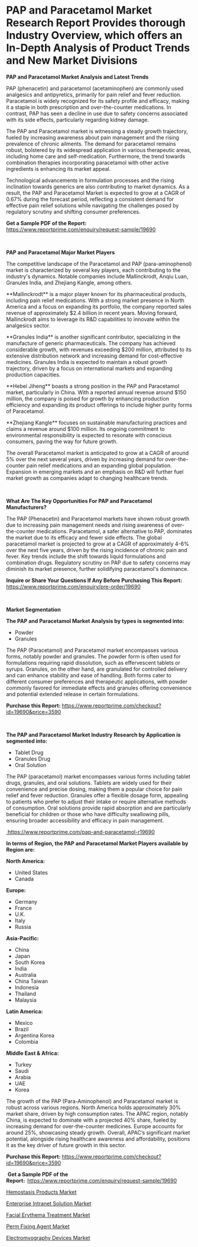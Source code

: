 <p><h1>PAP and Paracetamol Market Research Report Provides thorough Industry Overview, which offers an In-Depth Analysis of Product Trends and New Market Divisions</h1></p><p><strong>PAP and Paracetamol Market Analysis and Latest Trends</strong></p>
<p><p>PAP (phenacetin) and paracetamol (acetaminophen) are commonly used analgesics and antipyretics, primarily for pain relief and fever reduction. Paracetamol is widely recognized for its safety profile and efficacy, making it a staple in both prescription and over-the-counter medications. In contrast, PAP has seen a decline in use due to safety concerns associated with its side effects, particularly regarding kidney damage.</p><p>The PAP and Paracetamol market is witnessing a steady growth trajectory, fueled by increasing awareness about pain management and the rising prevalence of chronic ailments. The demand for paracetamol remains robust, bolstered by its widespread application in various therapeutic areas, including home care and self-medication. Furthermore, the trend towards combination therapies incorporating paracetamol with other active ingredients is enhancing its market appeal.</p><p>Technological advancements in formulation processes and the rising inclination towards generics are also contributing to market dynamics. As a result, the PAP and Paracetamol Market is expected to grow at a CAGR of 0.67% during the forecast period, reflecting a consistent demand for effective pain relief solutions while navigating the challenges posed by regulatory scrutiny and shifting consumer preferences.</p></p>
<p><strong>Get a Sample PDF of the Report:&nbsp;</strong> <a href="https://www.reportprime.com/enquiry/request-sample/19690?utm_campaign=1137&utm_medium=2&utm_source=Github&utm_content=ia&utm_term=02122024&utm_id=pap-and-paracetamol">https://www.reportprime.com/enquiry/request-sample/19690</a></p>
<p>&nbsp;</p>
<p><strong>PAP and Paracetamol Major Market Players</strong></p>
<p><p>The competitive landscape of the Paracetamol and PAP (para-aminophenol) market is characterized by several key players, each contributing to the industry's dynamics. Notable companies include Mallinckrodt, Anqiu Luan, Granules India, and Zhejiang Kangle, among others.</p><p>**Mallinckrodt** is a major player known for its pharmaceutical products, including pain relief medications. With a strong market presence in North America and a focus on expanding its portfolio, the company reported sales revenue of approximately $2.4 billion in recent years. Moving forward, Mallinckrodt aims to leverage its R&D capabilities to innovate within the analgesics sector.</p><p>**Granules India** is another significant contributor, specializing in the manufacture of generic pharmaceuticals. The company has achieved considerable growth, with revenues exceeding $200 million, attributed to its extensive distribution network and increasing demand for cost-effective medicines. Granules India is expected to maintain a robust growth trajectory, driven by a focus on international markets and expanding production capacities.</p><p>**Hebei Jiheng** boasts a strong position in the PAP and Paracetamol market, particularly in China. With a reported annual revenue around $150 million, the company is poised for growth by enhancing production efficiency and expanding its product offerings to include higher purity forms of Paracetamol.</p><p>**Zhejiang Kangle** focuses on sustainable manufacturing practices and claims a revenue around $100 million. Its ongoing commitment to environmental responsibility is expected to resonate with conscious consumers, paving the way for future growth.</p><p>The overall Paracetamol market is anticipated to grow at a CAGR of around 5% over the next several years, driven by increasing demand for over-the-counter pain relief medications and an expanding global population. Expansion in emerging markets and an emphasis on R&D will further fuel market growth as companies adapt to changing healthcare trends.</p></p>
<p>&nbsp;</p>
<p><strong>What Are The Key Opportunities For PAP and Paracetamol Manufacturers?</strong></p>
<p><p>The PAP (Phenacetin) and Paracetamol markets have shown robust growth due to increasing pain management needs and rising awareness of over-the-counter medications. Paracetamol, a safer alternative to PAP, dominates the market due to its efficacy and fewer side effects. The global paracetamol market is projected to grow at a CAGR of approximately 4-6% over the next five years, driven by the rising incidence of chronic pain and fever. Key trends include the shift towards liquid formulations and combination drugs. Regulatory scrutiny on PAP due to safety concerns may diminish its market presence, further solidifying paracetamol's dominance.</p></p>
<p><strong>Inquire or Share Your Questions If Any Before Purchasing This Report:</strong> <a href="https://www.reportprime.com/enquiry/pre-order/19690?utm_campaign=1137&utm_medium=2&utm_source=Github&utm_content=ia&utm_term=02122024&utm_id=pap-and-paracetamol">https://www.reportprime.com/enquiry/pre-order/19690</a></p>
<p>&nbsp;</p>
<p><strong>Market Segmentation</strong></p>
<p><strong>The PAP and Paracetamol Market Analysis by types is segmented into:</strong></p>
<p><ul><li>Powder</li><li>Granules</li></ul></p>
<p><p>The PAP (Paracetamol) and Paracetamol market encompasses various forms, notably powder and granules. The powder form is often used for formulations requiring rapid dissolution, such as effervescent tablets or syrups. Granules, on the other hand, are granulated for controlled delivery and can enhance stability and ease of handling. Both forms cater to different consumer preferences and therapeutic applications, with powder commonly favored for immediate effects and granules offering convenience and potential extended release in certain formulations.</p></p>
<p><strong>Purchase this Report:&nbsp;</strong><a href="https://www.reportprime.com/checkout?id=19690&price=3590&utm_campaign=1137&utm_medium=2&utm_source=Github&utm_content=ia&utm_term=02122024&utm_id=pap-and-paracetamol">https://www.reportprime.com/checkout?id=19690&price=3590</a></p>
<p>&nbsp;</p>
<p><strong>The PAP and Paracetamol Market Industry Research by Application is segmented into:</strong></p>
<p><ul><li>Tablet Drug</li><li>Granules Drug</li><li>Oral Solution</li></ul></p>
<p><p>The PAP (paracetamol) market encompasses various forms including tablet drugs, granules, and oral solutions. Tablets are widely used for their convenience and precise dosing, making them a popular choice for pain relief and fever reduction. Granules offer a flexible dosage form, appealing to patients who prefer to adjust their intake or require alternative methods of consumption. Oral solutions provide rapid absorption and are particularly beneficial for children or those who have difficulty swallowing pills, ensuring broader accessibility and efficacy in pain management.</p></p>
<p><a href="https://www.reportprime.com/pap-and-paracetamol-r19690?utm_campaign=1137&utm_medium=2&utm_source=Github&utm_content=ia&utm_term=02122024&utm_id=pap-and-paracetamol">&nbsp;https://www.reportprime.com/pap-and-paracetamol-r19690</a></p>
<p><strong>In terms of Region, the PAP and Paracetamol Market Players available by Region are:</strong></p>
<p>
    <p> <strong> North America: </strong>
        <ul>
            <li>United States</li>
            <li>Canada</li>
        </ul>
        </p> 
    <p> <strong> Europe: </strong>
        <ul>
            <li>Germany</li>
            <li>France</li>
            <li>U.K.</li>
            <li>Italy</li>
            <li>Russia</li>
        </ul>
        </p> 
    <p> <strong> Asia-Pacific: </strong>
        <ul>
            <li>China</li>
            <li>Japan</li>
            <li>South Korea</li>
            <li>India</li>
            <li>Australia</li>
            <li>China Taiwan</li>
            <li>Indonesia</li>
            <li>Thailand</li>
            <li>Malaysia</li>
        </ul>
        </p> 
    <p> <strong> Latin America: </strong>
        <ul>
            <li>Mexico</li>
            <li>Brazil</li>
            <li>Argentina Korea</li>
            <li>Colombia</li>
        </ul>
        </p> 
    <p> <strong> Middle East & Africa: </strong>
        <ul>
            <li>Turkey</li>
            <li>Saudi</li>
            <li>Arabia</li>
            <li>UAE</li>
            <li>Korea</li>
        </ul>
    </p>
    </p>
<p><p>The growth of the PAP (Para-Aminophenol) and Paracetamol market is robust across various regions. North America holds approximately 30% market share, driven by high consumption rates. The APAC region, notably China, is expected to dominate with a projected 40% share, fueled by increasing demand for over-the-counter medicines. Europe accounts for around 25%, showcasing steady growth. Overall, APAC’s significant market potential, alongside rising healthcare awareness and affordability, positions it as the key driver of future growth in this sector.</p></p>
<p><strong>Purchase this Report: </strong><a href="https://www.reportprime.com/checkout?id=19690&price=3590&utm_campaign=1137&utm_medium=2&utm_source=Github&utm_content=ia&utm_term=02122024&utm_id=pap-and-paracetamol">https://www.reportprime.com/checkout?id=19690&price=3590</a></p>
<p>&nbsp;<strong>Get a Sample PDF of the Report:&nbsp;&nbsp;</strong><a href="https://www.reportprime.com/enquiry/request-sample/19690?utm_campaign=1137&utm_medium=2&utm_source=Github&utm_content=ia&utm_term=02122024&utm_id=pap-and-paracetamol">https://www.reportprime.com/enquiry/request-sample/19690</a></p>
<p><strong></strong></p>
<p><p><a href="https://www.linkedin.com/pulse/anticipated-growth-hemostasis-products-market-54-cagr-2024-2031-dlrme?utm_campaign=1137&utm_medium=2&utm_source=Github&utm_content=ia&utm_term=02122024&utm_id=pap-and-paracetamol">Hemostasis Products Market</a></p><p><a href="https://issuu.com/reportprime-2/docs/enterprise-intranet-solution-market-size-2030.pptx?utm_campaign=1137&utm_medium=2&utm_source=Github&utm_content=ia&utm_term=02122024&utm_id=pap-and-paracetamol">Enterprise Intranet Solution Market</a></p><p><a href="https://www.linkedin.com/pulse/trends-global-facial-erythema-treatment-market-forecast-analysis-dvhme?utm_campaign=1137&utm_medium=2&utm_source=Github&utm_content=ia&utm_term=02122024&utm_id=pap-and-paracetamol">Facial Erythema Treatment Market</a></p><p><a href="https://issuu.com/reportprime-2/docs/perm-fixing-agent-market-size-2030.pptx?utm_campaign=1137&utm_medium=2&utm_source=Github&utm_content=ia&utm_term=02122024&utm_id=pap-and-paracetamol">Perm Fixing Agent Market</a></p><p><a href="https://www.linkedin.com/pulse/in-depth-electromyography-devices-market-analysis-expansion-ktsec?utm_campaign=1137&utm_medium=2&utm_source=Github&utm_content=ia&utm_term=02122024&utm_id=pap-and-paracetamol">Electromyography Devices Market</a></p></p>